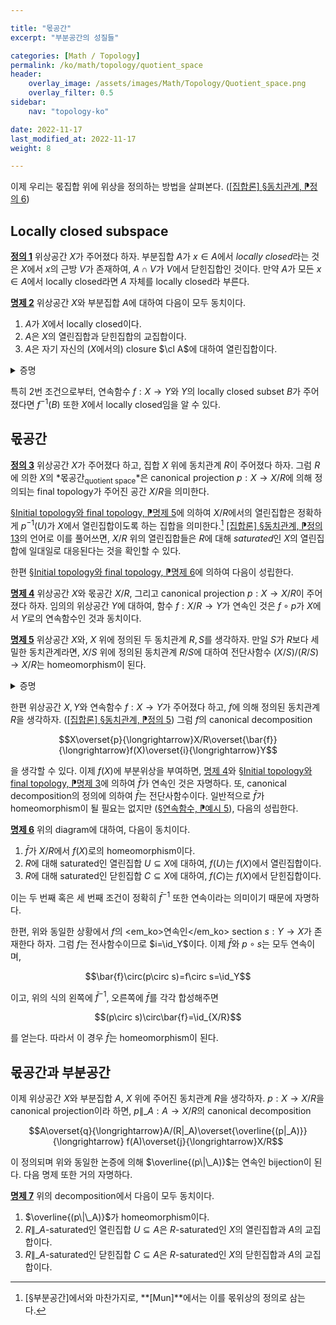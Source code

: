 ```yaml
---

title: "몫공간"
excerpt: "부분공간의 성질들"

categories: [Math / Topology]
permalink: /ko/math/topology/quotient_space
header:
    overlay_image: /assets/images/Math/Topology/Quotient_space.png
    overlay_filter: 0.5
sidebar: 
    nav: "topology-ko"

date: 2022-11-17
last_modified_at: 2022-11-17
weight: 8

---
```


이제 우리는 몫집합 위에 위상을 정의하는 방법을 살펴본다. ([\[집합론\] §동치관계, ⁋정의 6](/ko/math/set_theory/equivalence_relations#df6))

## Locally closed subspace

<div class="definition" markdown="1">

<ins id="df1">**정의 1**</ins> 위상공간 $X$가 주어졌다 하자. 부분집합 $A$가 $x\in A$에서 *locally closed*라는 것은 $X$에서 $x$의 근방 $V$가 존재하여, $A\cap V$가 $V$에서 닫힌집합인 것이다. 만약 $A$가 모든 $x\in A$에서 locally closed라면 $A$ 자체를 locally closed라 부른다.

</div>

<div class="proposition" markdown="1">

<ins id="pp2">**명제 2**</ins> 위상공간 $X$와 부분집합 $A$에 대하여 다음이 모두 동치이다.

1. $A$가 $X$에서 locally closed이다.
2. $A$은 $X$의 열린집합과 닫힌집합의 교집합이다.
3. $A$은 자기 자신의 ($X$에서의) closure $\cl A$에 대하여 열린집합이다.

</div>
<details class="proof" markdown="1">
<summary>증명</summary>

우선 $A$가 locally closed라 하고, 임의의 $x\in A$에 대하여 [정의 1](#df1)의 조건을 만족하는 $X$에서의 $x$의 열린근방을 $V_x$라 하자. 그럼 $U=\bigcup\_{x\in A} V\_x$는 열린집합이다. 또, [§부분공간, ⁋명제 6 (1)](/ko/math/topology/subspace#pp6)을 적용하면 $A$는 $U$에서 닫힌집합임을 안다. 따라서 $X$의 적당한 닫힌집합 $C$에 대하여 $A=U\cap C$이므로 둘째 조건이 성립한다.

이제 $X$의 열린집합 $U$와 닫힌집합 $C$에 대하여 $A=U\cap C$가 성립한다고 가정하자. 그럼 $\cl A\subseteq C$이므로,

$$A\subseteq U\cap\cl A\subseteq U\cap C=A$$

가 성립하고, 특히 $A=U\cap\cl A$이다. 이로부터 $A$가 $\cl A$의 열린집합임을 안다.

마지막으로 만일 $A=U\cap\cl A$를 만족하는 $X$의 열린집합 $U$가 존재한다면, $A$는 집합 $U$의 닫힌집합이고 따라서 locally closed이다.

</details>

특히 2번 조건으로부터, 연속함수 $f:X\rightarrow Y$와 $Y$의 locally closed subset $B$가 주어졌다면 $f^{-1}(B)$ 또한 $X$에서 locally closed임을 알 수 있다. 

## 몫공간

<div class="definition" markdown="1">

<ins id="df3">**정의 3**</ins> 위상공간 $X$가 주어졌다 하고, 집합 $X$ 위에 동치관계 $R$이 주어졌다 하자. 그럼 $R$에 의한 $X$의 *몫공간<sub>quotient space</sub>*은 canonical projection $p:X\rightarrow X/R$에 의해 정의되는 final topology가 주어진 공간 $X/R$을 의미한다.

</div>

[§Initial topology와 final topology, ⁋명제 5](/ko/math/topology/initial_and_final_topology#pp5)에 의하여 $X/R$에서의 열린집합은 정확하게 $p^{-1}(U)$가 $X$에서 열린집합이도록 하는 집합을 의미한다.[^1] [\[집합론\] §동치관계, ⁋정의 13](/ko/math/set_theory/equivalence_relations#df13)의 언어로 이를 풀어쓰면, $X/R$ 위의 열린집합들은 $R$에 대해 *saturated*인 $X$의 열린집합에 일대일로 대응된다는 것을 확인할 수 있다. 

한편 [§Initial topology와 final topology, ⁋명제 6](/ko/math/topology/initial_and_final_topology#pp6)에 의하여 다음이 성립한다.

<div class="proposition" markdown="1">

<ins id="pp4">**명제 4**</ins> 위상공간 $X$와 몫공간 $X/R$, 그리고 canonical projection $p:X\rightarrow X/R$이 주어졌다 하자. 임의의 위상공간 $Y$에 대하여, 함수 $f:X/R\rightarrow Y$가 연속인 것은 $f\circ p$가 $X$에서 $Y$로의 연속함수인 것과 동치이다.

</div>

<div class="proposition" markdown="1">

<ins id="pp5">**명제 5**</ins> 위상공간 $X$와, $X$ 위에 정의된 두 동치관계 $R,S$를 생각하자. 만일 $S$가 $R$보다 세밀한 동치관계라면, $X/S$ 위에 정의된 동치관계 $R/S$에 대하여 전단사함수 $(X/S)/(R/S)\rightarrow X/R$는 homeomorphism이 된다.

</div>
<details class="proof" markdown="1">
<summary>증명</summary>

$(X/S)/(R/S)\rightarrow X/R$이 전단사함수가 되는 것은 [\[집합론\] §동치관계, ⁋정의 16](/ko/math/set_theory/equivalence_relations#df16)에서 이미 보인 것이다. [명제 4](#pp4)에 의하여, 이 함수가 연속인 것은 $X/S\rightarrow X/R$이 연속인 것과 동치이고, 다시 이 함수의 연속성은 $X\rightarrow X/R$이 연속인 것으로부터 얻어진다. 

이와 유사하게 $X/R\rightarrow(X/S)/(R/S)$의 연속성은 $X\rightarrow(X/S)/(R/S)$의 연속성으로부터 얻어지며, 이 함수는 두 연속함수의 합성

$$X\longrightarrow X/S\longrightarrow (X/S)/(R/S)$$

과 같으므로 연속이다. 

</details>

한편 위상공간 $X,Y$와 연속함수 $f:X\rightarrow Y$가 주어졌다 하고, $f$에 의해 정의된 동치관계 $R$을 생각하자. ([\[집합론\] §동치관계, ⁋정의 5](/ko/math/set_theory/equivalence_relations#df5)) 그럼 $f$의 canonical decomposition 

$$X\overset{p}{\longrightarrow}X/R\overset{\bar{f}}{\longrightarrow}f(X)\overset{i}{\longrightarrow}Y$$

을 생각할 수 있다. 이제 $f(X)$에 부분위상을 부여하면, [명제 4](#pp4)와 [§Initial topology와 final topology, ⁋명제 3](/ko/math/topology/initial_and_final_topology#pp3)에 의하여 $\bar{f}$가 연속인 것은 자명하다. 또, canonical decomposition의 정의에 의하여 $\bar{f}$는 전단사함수이다. 일반적으로 $\bar{f}$가 homeomorphism이 될 필요는 없지만 ([§연속함수, ⁋예시 5](/ko/math/topology/continuous_functions#ex5)), 다음의 성립한다. 

<div class="proposition" markdown="1">

<ins id="pp6">**명제 6**</ins> 위의 diagram에 대하여, 다음이 동치이다.

1. $\bar{f}$가 $X/R$에서 $f(X)$로의 homeomorphism이다. 
2. $R$에 대해 saturated인 열린집합 $U\subseteq X$에 대하여, $f(U)$는 $f(X)$에서 열린집합이다.
3. $R$에 대해 saturated인 닫힌집합 $C\subseteq X$에 대하여, $f(C)$는 $f(X)$에서 닫힌집합이다.

</div>

이는 두 번째 혹은 세 번째 조건이 정확히 $\bar{f}^{-1}$ 또한 연속이라는 의미이기 때문에 자명하다.

한편, 위와 동일한 상황에서 $f$의 <em_ko>연속인</em_ko> section $s:Y\rightarrow X$가 존재한다 하자. 그럼 $f$는 전사함수이므로 $i=\id_Y$이다. 이제 $\bar{f}$와 $p\circ s$는 모두 연속이며,

$$\bar{f}\circ(p\circ s)=f\circ s=\id_Y$$

이고, 위의 식의 왼쪽에 $\bar{f}^{-1}$, 오른쪽에 $\bar{f}$를 각각 합성해주면 

$$(p\circ s)\circ\bar{f}=\id_{X/R}$$

를 얻는다. 따라서 이 경우 $\bar{f}$는 homeomorphism이 된다. 

## 몫공간과 부분공간

이제 위상공간 $X$와 부분집합 $A$, $X$ 위에 주어진 동치관계 $R$을 생각하자. $p:X\rightarrow X/R$을 canonical projection이라 하면, $p\|\_A:A\rightarrow X/R$의 canonical decomposition

$$A\overset{q}{\longrightarrow}A/(R|_A)\overset{\overline{(p|_A)}}{\longrightarrow} f(A)\overset{j}{\longrightarrow}X/R$$

이 정의되며 위와 동일한 논증에 의해 $\overline{(p\|\_A)}$는 연속인 bijection이 된다. 다음 명제 또한 거의 자명하다.

<div class="proposition" markdown="1">

<ins id="pp7">**명제 7**</ins> 위의 decomposition에서 다음이 모두 동치이다.

1. $\overline{(p\|\_A)}$가 homeomorphism이다.
2. $R\|\_A$-saturated인 열린집합 $U\subseteq A$은 $R$-saturated인 $X$의 열린집합과 $A$의 교집합이다.
3. $R\|\_A$-saturated인 닫힌집합 $C\subseteq A$은 $R$-saturated인 $X$의 닫힌집합과 $A$의 교집합이다.

</div>




[^1]: [§부분공간]에서와 마찬가지로, **[Mun]**에서는 이를 몫위상의 정의로 삼는다. 